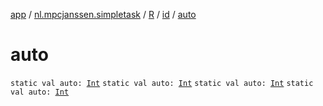 [app](../../../index.md) / [nl.mpcjanssen.simpletask](../../index.md) / [R](../index.md) / [id](index.md) / [auto](.)

# auto

`static val auto: `[`Int`](https://kotlinlang.org/api/latest/jvm/stdlib/kotlin/-int/index.html)
`static val auto: `[`Int`](https://kotlinlang.org/api/latest/jvm/stdlib/kotlin/-int/index.html)
`static val auto: `[`Int`](https://kotlinlang.org/api/latest/jvm/stdlib/kotlin/-int/index.html)
`static val auto: `[`Int`](https://kotlinlang.org/api/latest/jvm/stdlib/kotlin/-int/index.html)